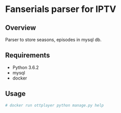 # Fanserials parser for IPTV

## Overview
Parser to store seasons, episodes in mysql db.

## Requirements
- Python 3.6.2
- mysql
- docker

## Usage

```bash
# docker run ottplayer python manage.py help
```
